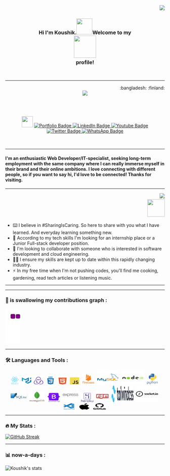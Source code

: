 <div align="right"><img src="https://media.giphy.com/media/n1NLjLW22bhxUKCfyD/giphy.gif" width="40"/></div><h3 align="center">Hi I'm Koushik.<img src="https://media.giphy.com/media/l4S95aLS28TNZDlzbX/giphy.gif" width="50" height="50"/>Welcome to my <div id="header" align="center"><img src="https://gist.githubusercontent.com/abhirampai/ce94b0b8345cd969d3cf997578487cdd/raw/b2dc51d4421db9d4a5a17be817e07dc8ad1e3375/hello.gif" width="70" height="70"/></div> profile!</h3>

<br>

---
<div align="right">:bangladesh: :finland:</div>
<div id="header" align="center">
<img src="https://media.giphy.com/media/fAcQ7d1Hnx2XlY6SMe/giphy.gif" width="100"/>
</div>

<br><br>
<div id="badges" align="center">
  <img src="https://media.giphy.com/media/6xpBQeimnN5QKT29oQ/giphy.gif" width="35" height="35"/>
  
  <a href="https://portfolio-koushik.netlify.app/">
    <img src="https://img.shields.io/badge/Portfolio-teal?style=for-the-badge&logo=logoColor=white" alt="Portfolio Badge"/>
  </a>
  <a href="https://www.linkedin.com/">
    <img src="https://img.shields.io/badge/LinkedIn-blue?style=for-the-badge&logo=linkedin&logoColor=white" alt="LinkedIn Badge"/>
  </a>
  <a href="https://www.youtube.com/">
    <img src="https://img.shields.io/badge/YouTube-red?style=for-the-badge&logo=youtube&logoColor=white" alt="Youtube Badge"/>
  </a>
  <a href="https://twitter.com/BLIZZARD_FINBD">
    <img src="https://img.shields.io/badge/Twitter-blue?style=for-the-badge&logo=twitter&logoColor=white" alt="Twitter Badge"/>
  </a>
  <a href="https://web.whatsapp.com/">
    <img src="https://img.shields.io/badge/WhatsApp-lightgreen?style=for-the-badge&logo=whatsapp&logoColor=white" alt="WhatsApp Badge"/>
  </a>
</div>
<br><br>

---

<h4 align="left">I'm an enthusiastic Web Developer/IT-specialist, seeking long-term employment with the same company where I can really immerse myself in their brand and their online ambitions. I love connecting with different people, so if you want to say hi, I'd love to be connected! Thanks for visiting.</h4>

---

<div id="header" align="right">
 <img src="https://media.giphy.com/media/dEVAzrWfqTRAOYPNrz/giphy.gif" width="150"/>
</div>
<div id="header" align="right">
 <img src="https://media.giphy.com/media/778doP94sNJjYitr5C/giphy.gif" width="55" height="55"/>
</div>

- :keyboard: I believe in #SharingIsCaring. So here to share with you what I have learned. And everyday learning something new.
- :briefcase: According to my tech skills I'm looking for an internship place or a Junior Full-stack developer position.
- :handshake: I'm looking to collaborate with someone who is interested in software development and cloud engineering.
- :technologist: I ensure my skills are kept up to date within this rapidly changing industry.
- :zap: In my free time when I'm not pushing codes, you'll find me cooking, gardening, read tech articles or listening music.

---

---

### :snake: is swallowing my contributions graph : 

![snake gif](https://github.com/koushik80/koushik80/blob/output/github-contribution-grid-snake.gif)

---

### :hammer_and_wrench: Languages and Tools :

<div align="center" justify-content="center" display="flex" grid-gap="1rem">

  <img src="https://github.com/devicons/devicon/blob/master/icons/react/react-original-wordmark.svg" title="React" alt="React" width="30" height="25" display="block"/>&nbsp;
  <img src="https://github.com/devicons/devicon/blob/master/icons/materialui/materialui-original.svg" title="Material UI" alt="Material UI" width="30" height="25" display="block"/>&nbsp;
  <img src="https://github.com/devicons/devicon/blob/master/icons/redux/redux-original.svg" title="Redux" alt="Redux " width="30" height="25" display="block"/>&nbsp;
  <img src="https://github.com/devicons/devicon/blob/master/icons/css3/css3-plain-wordmark.svg"  title="CSS3" alt="CSS" width="30" height="25" display="block"/>&nbsp;
  <img src="https://github.com/devicons/devicon/blob/master/icons/html5/html5-original.svg" title="HTML5" alt="HTML" width="30" height="22" display="block"/>&nbsp;
  <img src="https://github.com/devicons/devicon/blob/master/icons/javascript/javascript-original.svg" title="JavaScript" alt="JavaScript" width="30" height="23" display="block"/>&nbsp;
  <img src="https://github.com/devicons/devicon/blob/master/icons/firebase/firebase-plain-wordmark.svg" title="Firebase" alt="Firebase" width="40" height="35" display="block"/>&nbsp;
  <img src="https://github.com/devicons/devicon/blob/master/icons/mysql/mysql-original-wordmark.svg" title="MySQL"  alt="MySQL" width="70" height="45" display="block"/>&nbsp;
  <img src="https://github.com/devicons/devicon/blob/master/icons/nodejs/nodejs-original-wordmark.svg" title="NodeJS" alt="NodeJS" width="70" height="45" display="block"/>&nbsp;
  <img src="https://github.com/devicons/devicon/blob/master/icons/python/python-original-wordmark.svg" title="Python" alt="Python" width="40" height="35" display="block"/>&nbsp;
  <img src="https://github.com/devicons/devicon/blob/master/icons/sqlite/sqlite-original-wordmark.svg" title="SQLite" alt="SQLite" width="50" height="40" display="block"/>&nbsp;
   <img src="https://github.com/devicons/devicon/blob/master/icons/mongodb/mongodb-original-wordmark.svg" title="mongoDB" alt="mongoDB" width="50" height="35" display="block"/>&nbsp;
  <img src="https://github.com/devicons/devicon/blob/master/icons/bootstrap/bootstrap-original-wordmark.svg" title="Bootstrap" alt="Bootstrap" width="40" height="30" display="block"/>&nbsp;
  <img src="https://github.com/devicons/devicon/blob/master/icons/express/express-original-wordmark.svg" title="express" alt="express" width="50" height="45" display="block"/>&nbsp;
  <img src="https://github.com/devicons/devicon/blob/master/icons/heroku/heroku-original-wordmark.svg" title="heroku" alt="heroku" width="40" height="30" display="block"/>&nbsp;
  <img src="https://github.com/devicons/devicon/blob/master/icons/npm/npm-original-wordmark.svg" title="npm" alt="npm" width="40" height="37" display="block"/>&nbsp;
  <img src="https://github.com/devicons/devicon/blob/master/icons/tailwindcss/tailwindcss-original-wordmark.svg" title="tailwindcss" alt="tailwindcss" width="70" height="53" display="block"/>&nbsp;
  <img src="https://github.com/devicons/devicon/blob/master/icons/socketio/socketio-original-wordmark.svg" title="socketio" alt="socketio" width="70" height="53" display="block"/>&nbsp;
  <img src="https://github.com/devicons/devicon/blob/master/icons/vscode/vscode-original-wordmark.svg" title="vscode" alt="vscode" width="40" height="20" display="block"/>&nbsp;
  <img src="https://github.com/devicons/devicon/blob/master/icons/apple/apple-original.svg" title="apple" alt="apple" width="40" height="20" display="block"/>&nbsp;
  <img src="https://github.com/devicons/devicon/blob/master/icons/github/github-original-wordmark.svg" title="github" alt="github" width="40" height="20" display="block"/>&nbsp;
 
 </div>
  
---

### :fire: My Stats :

[![GitHub Streak](http://github-readme-streak-stats.herokuapp.com?user=koushik80&theme=github-dark-blue&date_format=M%20j%5B%2C%20Y%5D)](https://git.io/streak-stats)

---

### :bar_chart: now-a-days :

![Koushik's stats](https://github-readme-stats.vercel.app/api?username=koushik80&count_private=true&show_icons=true&theme=tokyonight)
<!--
**koushik80/koushik80** is a ✨ _special_ ✨ repository because its `README.md` (this file) appears on your GitHub profile.

Here are some ideas to get you started:

- 🔭 I’m currently working on ...
- 🌱 I’m currently learning ...
- 👯 I’m looking to collaborate on ...
- 🤔 I’m looking for help with ...
- 💬 Ask me about ...
- 📫 How to reach me: ...
- 😄 Pronouns: ...
- ⚡ Fun fact: ...
-->
